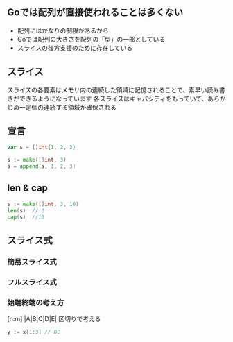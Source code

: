 ## Goでは配列が直接使われることは多くない
* 配列にはかなりの制限があるから
* Goでは配列の大きさを配列の「型」の一部としている
* スライスの後方支援のために存在している

## スライス
スライスの各要素はメモリ内の連続した領域に記憶されることで、素早い読み書きができるようになっています
各スライスはキャパシティをもっていて、あらかじめ一定個の連続する領域が確保される

## 宣言
```go
var s = []int{1, 2, 3}

s := make([]int, 3)
s = append(s, 1, 2, 3)
```

## len & cap
```go
s := make([]int, 3, 10)
len(s)  // 3
cap(s)  //10
```

## スライス式
### 簡易スライス式
### フルスライス式

### 始端終端の考え方
[n:m]
|A|B|C|D|E|
区切りで考える
```go
y := x[1:3] // BC
```